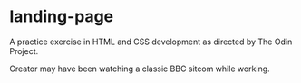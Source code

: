 # landing-page
A practice exercise in HTML and CSS development as directed by The Odin Project.

Creator may have been watching a classic BBC sitcom while working.
